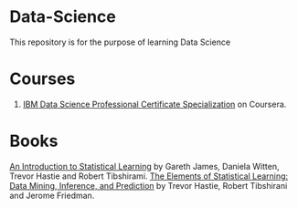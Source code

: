 # Data-Science
This repository is for the purpose of learning Data Science

# Courses
1. [IBM Data Science Professional Certificate Specialization](https://www.coursera.org/specializations/ibm-data-science-professional-certificate) on Coursera. 

# Books
[An Introduction to Statistical Learning](https://www-bcf.usc.edu/~gareth/ISL/) by Gareth James, Daniela Witten, Trevor Hastie and Robert Tibshirami.
[The Elements of Statistical Learning: Data Mining, Inference, and Prediction](http://web.stanford.edu/~hastie/ElemStatLearn/) by Trevor Hastie, Robert Tibshirani and Jerome Friedman.
